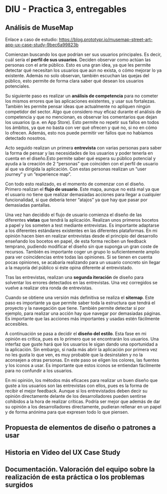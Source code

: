 # DIU - Practica 3, entregables

## Análisis de MuseMap   
Enlace a caso de estudio:
https://blog.prototypr.io/musemap-street-art-app-ux-case-study-9bec6a99823b

Comienzan buscando los que podrían ser sus usuarios principales. Es decir, cuál sería el **perfil de sus usuarios**. Deciden observar como actúan las personas con el arte público. Esto es una gran idea, ya que les permite detectar qué necesitan los usuarios que aún no exista, o cómo mejorar lo ya existente. Además no solo observan, también escuchan las quejas del público, esto permite de forma clara saber qué desean los usuarios potenciales.

Su siguiente paso es realizar un **análisis de competencia** para no cometer los mismos errores que las aplicaciones existentes, y usar sus fortalezas. También les permite pensar ideas que actualmente no apliquen ningún competidor del sector. Algo que considero muy eficaz durante el análisis de competencia y que no mencionan, es observar los comentarios que dejan los usuarios (p.e. en App Store). Esto permite no repetir sus fallos en todos los ámbitos, ya que no basta con ver qué ofrecen y qué no, si no en cómo lo ofrecen. Además, esto nos puede permitir ver fallos que no habíamos detectado nosotros.

Acto seguido realizan un primera **entrevista** con varias personas para saber la forma de pensar y las necesidades de los usuarios y poder tenerla en cuenta en el diseño.Esto permite saber qué espera su público potencial y ayuda a la creación de 2 “personas” que coinciden con el perfil de usuario al que va dirigida la aplicación. Con estas personas realizan un “user journey” y un “experience map”.

Con todo esto realizado, es el momento de comenzar con el diseño. Primero realizan el **flujo de usuario**. Este mapa, aunque no está mal ya que el usuario no tiene que realizar demasiadas acciones para llegar a cualquier funcionalidad, si que debería tener “atajos” ya que hay que pasar por demasiadas pantallas.

Una vez han decidido el flujo de usuario comienza el diseño de las diferentes **vistas** que tendrá la aplicación. Realizan unos primeros bocetos a papel y los someten a test mediante entrevistas. Es importante adaptarse a los diferentes estándares existentes en las diferentes plataformas. En mi opinión hacen bien en realizar entrevistas desde el principio del desarrollo enseñando los bocetos en papel, de esta forma reciben un feedback temprano, pudiendo modificar el diseño sin que suponga un gran coste de recursos. También es importante coger un grupo lo suficientemente amplio para ver coincidencias entre todas las opiniones. Si se tienen en cuenta pocas opiniones, se acabaría realizando para un usuario concreto sin llegar a la mayoría del público si éste opina diferente al entrevistado.

Tras las entrevistas, realizan una **segunda iteración** de diseño para solventar los errores detectados en las entrevistas. Una vez corregidos se vuelve a realizar otra ronda de entrevistas.

Cuando se obtiene una versión más definitiva se realiza el **sitemap**. Este paso es importante ya que permite saber toda la estructura que tendrá el proyecto y la navegación que tiene. También permite detectar si por ejemplo, para realizar una acción hay que navegar por demasiadas páginas. Es importante que las acciones más importantes y usadas estén fácilmente accesibles.

A continuación se pasa a decidir el **diseño del estilo**. Esta fase  en mi opinión es crítica, pues es lo primero que se encontrarán los usuarios. Una interfaz que guste hará que los usuarios le sigan dando una oportunidad a la aplicación. Sin embargo, si nada más abrir la aplicación por primera vez no les gusta lo que ven, es muy probable que la desinstalen y no la aconsejen a otras personas. En este paso se eligen los colores, las fuentes y los iconos a usar. Es importante que estos iconos se entiendan fácilmente para no confundir a los usuarios.

En mi opinión, los métodos más eficaces para realizar un buen diseño que guste a los usuarios son las entrevistas con ellos, pues es la forma de recibir el mejor feedback. Aunque si los entrevistados deben decir su opinión directamente delante de los desarrolladores pueden sentirse cohibidos a la hora de realizar críticas. Podría ser mejor que además de dar su opinión a los desarrolladores directamente, pudieran rellenar en un papel y de forma anónima  para que expresen todo lo que piensen.



## Propuesta de elementos de diseño o patrones a usar 


## Historia en Video del UX Case Study


## Documentación. Valoración del equipo sobre la realización de esta práctica o los problemas surgidos
 
